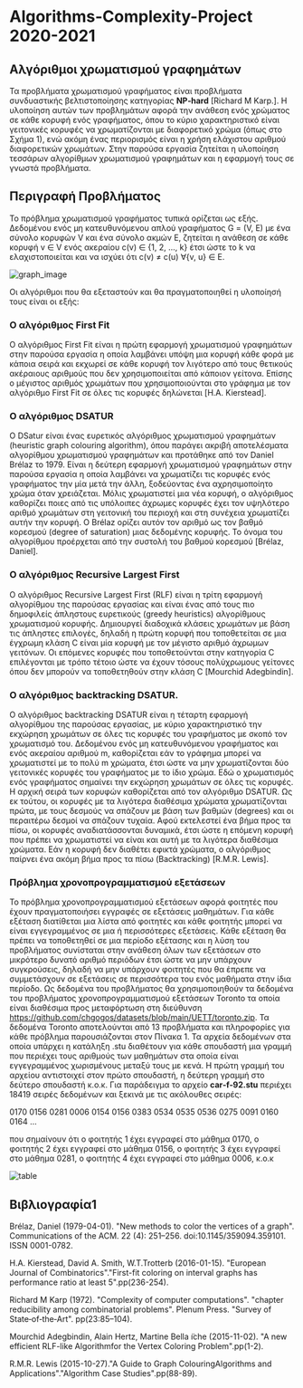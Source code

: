# Algorithms-Complexity-Project 2020-2021

## Αλγόριθμοι χρωματισμού γραφημάτων

 
Τα προβλήματα χρωματισμού γραφήματος είναι προβλήματα συνδυαστικής βελτιστοποίησης 
κατηγορίας **NP‐hard** [Richard M Karp.]. Η υλοποίηση αυτών των προβλημάτων αφορά την ανάθεση ενός
χρώματος σε κάθε κορυφή ενός γραφήματος, όπου το κύριο χαρακτηριστικό είναι γειτονικές 
κορυφές να χρωματίζονται με διαφορετικό χρώμα (όπως στο Σχήμα 1), ενώ ακόμη ένας περιορισμός 
είναι η χρήση ελάχιστου αριθμού διαφορετικών χρωμάτων. Στην παρούσα εργασία ζητείται η 
υλοποίηση τεσσάρων αλγορίθμων χρωματισμού γραφημάτων και η εφαρμογή τους σε γνωστά προβλήματα.

## Περιγραφή Προβλήματος

Το πρόβλημα χρωματισμού γραφήματος τυπικά ορίζεται ως εξής. Δεδομένου ενός μη κατευθυνόμενου απλού γραφήματος G = (V, E) με ένα σύνολο κορυφών V και ένα σύνολο ακμών
E, ζητείται η ανάθεση σε κάθε κορυφή v ∈ V ενός ακεραίου c(v) ∈ {1, 2, ..., k} έτσι ώστε το k
να ελαχιστοποιείται και να ισχύει ότι c(v) ≠ c(u) ∀{v, u} ∈ E.

![graph_image](https://user-images.githubusercontent.com/73305651/98444708-d5d0da00-211b-11eb-8b03-17ac6b1d8107.png)



Οι αλγόριθμοι που θα εξεταστούν και θα πραγματοποιηθεί η υλοποίησή τους είναι οι εξής:

### Ο αλγόριθμος First Fit

Ο αλγόριθμος First Fit είναι η πρώτη εφαρμογή χρωματισμού γραφημάτων στην παρούσα εργασία η οποία λαμβάνει υπόψη μια κορυφή κάθε φορά με κάποια σειρά και εκχωρεί σε κάθε κορυφή τον λιγότερο από τους θετικούς ακέραιους αριθμούς που δεν χρησιμοποιείται από κάποιον γείτονα. Επίσης ο μέγιστος αριθμός χρωμάτων που χρησιμοποιούνται στο γράφημα με τον αλγόριθμο First Fit σε όλες τις κορυφές δηλώνεται [H.A. Kierstead].

### O αλγόριθμος DSATUR

Ο DSatur είναι ένας ευρετικός αλγόριθμος χρωματισμού γραφημάτων (heuristic graph colouring algorithm), όπου παράγει ακριβή αποτελέσματα αλγορίθμου χρωματισμού γραφημάτων και προτάθηκε από τον Daniel Brélaz το 1979. Είναι η δεύτερη εφαρμογή χρωματισμού γραφημάτων στην παρούσα εργασία η οποία λαμβάνει να χρωματίζει τις κορυφές ενός γραφήματος την μία μετά την άλλη, ξοδεύοντας ένα αχρησιμοποίητο χρώμα όταν χρειάζεται. Μόλις χρωματιστεί μια νέα κορυφή, ο αλγόριθμος καθορίζει ποιες από τις υπόλοιπες άχρωμες κορυφές έχει τον υψηλότερο αριθμό χρωμάτων στη γειτονική του περιοχή και στη συνέχεια χρωματίζει αυτήν την κορυφή. Ο Brélaz ορίζει αυτόν τον αριθμό ως τον βαθμό κορεσμού (degree of saturation) μιας δεδομένης κορυφής. Το όνομα του αλγορίθμου προέρχεται από την συστολή του βαθμού κορεσμού [Brélaz, Daniel].  

### O αλγόριθμος Recursive Largest First

Ο αλγόριθμος Recursive Largest First (RLF) είναι η τρίτη εφαρμογή αλγορίθμου της παρούσας εργασίας και είναι ένας από τους πιο δημοφιλείς άπληστους ευρετικούς (greedy heuristics) αλγορίθμους χρωματισμού κορυφής. Δημιουργεί διαδοχικά κλάσεις χρωμάτων με βάση τις άπληστες επιλογές, δηλαδή η πρώτη κορυφή που τοποθετείται σε μια έγχρωμη κλάση C είναι μία κορυφή με τον μέγιστο αριθμό άχρωμων γειτόνων. Οι επόμενες κορυφές που τοποθετούνται στην κατηγορία C επιλέγονται με τρόπο τέτοιο ώστε να έχουν τόσους πολύχρωμους γείτονες όπου δεν μπορούν να τοποθετηθούν στην κλάση C [Mourchid Adegbindin].

### O αλγόριθμος backtracking DSATUR.

O αλγόριθμος backtracking DSATUR είναι η τέταρτη εφαρμογή αλγορίθμου της παρούσας εργασίας, με κύριο χαρακτηριστικό την εκχώρηση χρωμάτων σε όλες τις κορυφές του γραφήματος με σκοπό τον χρωματισμό του. Δεδομένου ενός μη κατευθυνόμενου γραφήματος και ενός ακεραίου αριθμού m, καθορίζεται εάν το γράφημα μπορεί να χρωματιστεί με το πολύ m χρώματα, έτσι ώστε να μην χρωματίζονται δύο γειτονικές κορυφές του γραφήματος με το ίδιο χρώμα. Εδώ ο χρωματισμός ενός γραφήματος σημαίνει την εκχώρηση χρωμάτων σε όλες τις κορυφές. Η αρχική σειρά των κορυφών καθορίζεται από τον αλγόριθμο DSATUR. Ως εκ τούτου, οι κορυφές με τα λιγότερα διαθέσιμα χρώματα χρωματίζονται πρώτα, με τους δεσμούς να σπάζουν με βάση των βαθμών (degrees) και οι περαιτέρω δεσμοί να σπάζουν τυχαία. Αφού εκτελεστεί ένα βήμα προς τα πίσω, οι κορυφές αναδιατάσσονται δυναμικά, έτσι ώστε η επόμενη κορυφή που πρέπει να χρωματιστεί να είναι και αυτή με τα λιγότερα διαθέσιμα χρώματα. Εάν η κορυφή δεν διαθέτει εφικτά χρώματα, ο αλγόριθμος παίρνει ένα ακόμη βήμα προς τα πίσω (Backtracking) [R.M.R. Lewis].

### Πρόβλημα χρονοπρογραμματισμού εξετάσεων

Το πρόβλημα χρονοπρογραμματισμού εξετάσεων αφορά φοιτητές που έχουν πραγματοποιήσει εγγραφές σε εξετάσεις μαθημάτων. Για κάθε εξέταση διατίθεται μια λίστα από φοιτητές και κάθε φοιτητής μπορεί να είναι εγγεγραμμένος σε μια ή περισσότερες εξετάσεις. Κάθε εξέταση θα πρέπει να τοποθετηθεί σε μια περίοδο εξέτασης και η λύση του προβλήματος συνίσταται
στην ανάθεση όλων των εξετάσεων στο μικρότερο δυνατό αριθμό περιόδων έτσι ώστε να μην υπάρχουν συγκρούσεις, δηλαδή να μην υπάρχουν φοιτητές που θα έπρεπε να συμμετάσχουν
σε εξετάσεις σε περισσότερα του ενός μαθήματα στην ίδια περίοδο. Ως δεδομένα του προβλήματος θα χρησιμοποιηθούν τα δεδομένα του προβλήματος χρονοπρογραμματισμού εξετάσεων Toronto τα οποία είναι διαθέσιμα προς μεταφόρτωση στη διεύθυνση https://github.com/chgogos/datasets/blob/main/UETT/toronto.zip. Τα δεδομένα Toronto αποτελούνται από 13 προβλήματα και πληροφορίες για κάθε πρόβλημα παρουσιάζονται στον Πίνακα 1. Τα αρχεία δεδομένων στα οποία υπάρχει η κατάληξη .stu διαθέτουν για κάθε σπουδαστή μια γραμμή που περιέχει τους αριθμούς των μαθημάτων στα οποία είναι εγγεγραμμένος χωρισμένους μεταξύ τους με κενά. Η πρώτη γραμμή του αρχείου αντιστοιχεί στον πρώτο σπουδαστή, η δεύτερη γραμμή στο δεύτερο σπουδαστή κ.ο.κ. Για παράδειγμα το αρχείο **car‐f‐92.stu** περιέχει 18419 σειρές δεδομένων και ξεκινά με τις ακόλουθες σειρές:

0170
0156
0281
0006
0154 0156
0383
0534 0535 0536
0275
0091 0160 0164
...

που σημαίνουν ότι ο φοιτητής 1 έχει εγγραφεί στο μάθημα 0170, ο φοιτητής 2 έχει εγγραφεί
στο μάθημα 0156, ο φοιτητής 3 έχει εγγραφεί στο μάθημα 0281, ο φοιτητής 4 έχει εγγραφεί στο
μάθημα 0006, κ.ο.κ


![table](https://user-images.githubusercontent.com/73305651/98452435-05053c80-2158-11eb-9c6a-1a6fc1541459.png)


## Βιβλιογραφία1

Brélaz, Daniel (1979-04-01). "New methods to color the vertices of a graph". Communications of the ACM. 22 (4): 251–256. doi:10.1145/359094.359101. ISSN 0001-0782.

H.A. Kierstead, David A. Smith, W.T.Trotterb (2016-01-15). "European Journal of Combinatorics"."First-fit coloring on interval graphs has performance ratio at least 5".pp(236-254).

Richard M Karp (1972). "Complexity of computer computations". "chapter reducibility among combinatorial problems". Plenum Press. "Survey of State‐of‐the‐Art". pp(23:85–104).

Mourchid Adegbindin, Alain Hertz, Martine Bella ̈ıche (2015-11-02). "A new efficient RLF-like Algorithmfor the Vertex Coloring Problem".pp(1-2).

R.M.R. Lewis (2015-10-27)."A Guide to Graph ColouringAlgorithms and Applications"."Algorithm Case Studies".pp(88-89).
 
